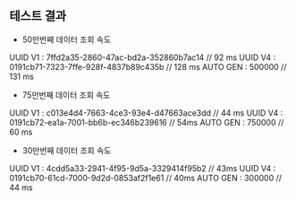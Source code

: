 ## 테스트 결과 

- 50만번째 데이터 조회 속도 

UUID V1 : 7ffd2a35-2860-47ac-bd2a-352860b7ac14 // 92 ms
UUID V4 : 0191cb71-7323-7ffe-928f-4837b89c435b // 128 ms
AUTO GEN : 500000 // 131 ms

- 75만번째 데이터 조회 속도 

UUID V1 : c013e4d4-7663-4ce3-93e4-d47663ace3dd // 44 ms
UUID V4 : 0191cb72-ea1a-7001-bb6b-ec346b239616 // 54ms
AUTO GEN : 750000 // 60 ms

- 30만번째 데이터 조회 속도 

UUID V1 : 4cdd5a33-2941-4f95-9d5a-3329414f95b2 // 43ms
UUID V4 : 0191cb70-61cd-7000-9d2d-0853af2f1e61 // 40ms
AUTO GEN : 300000 // 44 ms
